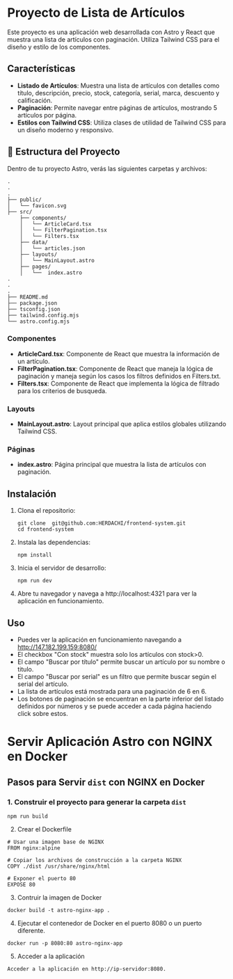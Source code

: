 # Proyecto de Lista de Artículos

Este proyecto es una aplicación web desarrollada con Astro y React que muestra una lista de artículos con paginación. Utiliza Tailwind CSS para el diseño y estilo de los componentes.

## Características

- **Listado de Artículos**: Muestra una lista de artículos con detalles como título, descripción, precio, stock, categoría, serial, marca, descuento y calificación.
- **Paginación**: Permite navegar entre páginas de artículos, mostrando 5 artículos por página.
- **Estilos con Tailwind CSS**: Utiliza clases de utilidad de Tailwind CSS para un diseño moderno y responsivo.

## 🚀 Estructura del Proyecto

Dentro de tu proyecto Astro, verás las siguientes carpetas y archivos:

```text
.
.
.
├── public/
│   └── favicon.svg
├── src/
    ├── components/
    │   └── ArticleCard.tsx
    │   └── FilterPagination.tsx
    │   └── Filters.tsx
    ├── data/
    │   └── articles.json
    ├── layouts/
    │   └── MainLayout.astro
    ├── pages/
    │   └──  index.astro
.   
.
.
├── README.md
├── package.json
├── tsconfig.json
├── tailwind.config.mjs
└── astro.config.mjs

```

### Componentes

- **ArticleCard.tsx**: Componente de React que muestra la información de un artículo.
- **FilterPagination.tsx**: Componente de React que maneja la lógica de paginación y maneja según los casos los filtros definidos en Filters.txt.
- **Filters.tsx**: Componente de React que implementa la lógica de filtrado para los criterios de busqueda.

### Layouts

- **MainLayout.astro**: Layout principal que aplica estilos globales utilizando Tailwind CSS.

### Páginas

- **index.astro**: Página principal que muestra la lista de artículos con paginación.

## Instalación

1. Clona el repositorio:

   ```
   git clone  git@github.com:HERDACHI/frontend-system.git
   cd frontend-system
   ```

2. Instala las dependencias:
   ```
   npm install
   ```

3. Inicia el servidor de desarrollo:
   ```
   npm run dev
   ```

4. Abre tu navegador y navega a http://localhost:4321 para ver la aplicación en funcionamiento.

## Uso
- Puedes ver la aplicación en funcionamiento navegando a http://147.182.199.159:8080/
- El checkbox "Con stock" muestra solo los artículos con stock>0.
- El campo "Buscar por título" permite buscar un artículo por su nombre o titulo.
- El campo "Buscar por serial" es un filtro que permite buscar según el serial del artículo.
- La lista de artículos está mostrada para una paginación de 6 en 6.
- Los botones de paginación se encuentran en la parte inferior del listado definidos por números 
  y se puede acceder a cada página haciendo click sobre estos.

# Servir Aplicación Astro con NGINX en Docker

## Pasos para Servir `dist` con NGINX en Docker

### 1. Construir el proyecto para generar la carpeta `dist`
```
npm run build
```

2. Crear el Dockerfile
```
# Usar una imagen base de NGINX
FROM nginx:alpine

# Copiar los archivos de construcción a la carpeta NGINX
COPY ./dist /usr/share/nginx/html

# Exponer el puerto 80
EXPOSE 80
```

3. Contruir la imagen de Docker
```
docker build -t astro-nginx-app .
```
4. Ejecutar el contenedor de Docker en el puerto 8080 o un puerto diferente.
```
docker run -p 8080:80 astro-nginx-app
```
5. Acceder a la aplicación
```
Acceder a la aplicación en http://ip-servidor:8080.
```



